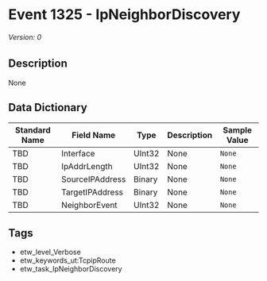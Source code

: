 # Event 1325 - IpNeighborDiscovery
###### Version: 0

## Description
None

## Data Dictionary
|Standard Name|Field Name|Type|Description|Sample Value|
|---|---|---|---|---|
|TBD|Interface|UInt32|None|`None`|
|TBD|IpAddrLength|UInt32|None|`None`|
|TBD|SourceIPAddress|Binary|None|`None`|
|TBD|TargetIPAddress|Binary|None|`None`|
|TBD|NeighborEvent|UInt32|None|`None`|

## Tags
* etw_level_Verbose
* etw_keywords_ut:TcpipRoute
* etw_task_IpNeighborDiscovery